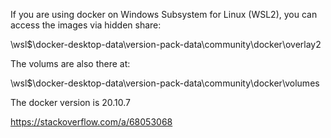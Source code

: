 If you are using docker on Windows Subsystem for Linux (WSL2), you can access the images via hidden share:

\\wsl$\docker-desktop-data\version-pack-data\community\docker\overlay2

The volums are also there at:

\\wsl$\docker-desktop-data\version-pack-data\community\docker\volumes

The docker version is 20.10.7

https://stackoverflow.com/a/68053068
